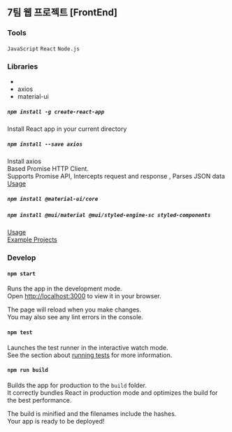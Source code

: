 ## 7팀 웹 프로젝트 [FrontEnd]

### Tools

`JavaScript` `React` `Node.js`

### Libraries

* 
* axios
* material-ui

##### `npm install -g create-react-app`

Install React app in your current directory

##### `npm install --save axios`

Install axios\
Based Promise HTTP Client.\
Supports Promise API, Intercepts request and response , Parses JSON data\
[Usage](https://velog.io/@zofqofhtltm8015/Axios-%EC%82%AC%EC%9A%A9%EB%B2%95-%EC%84%9C%EB%B2%84-%ED%86%B5%EC%8B%A0-%ED%95%B4%EB%B3%B4%EA%B8%B0)

##### `npm install @material-ui/core`
##### `npm install @mui/material @mui/styled-engine-sc styled-components`
[Usage](https://mui.com/getting-started/usage/)\
[Example Projects](https://mui.com/material-ui/getting-started/example-projects/)

### Develop

#### `npm start`

Runs the app in the development mode.\
Open [http://localhost:3000](http://localhost:3000) to view it in your browser.

The page will reload when you make changes.\
You may also see any lint errors in the console.

#### `npm test`

Launches the test runner in the interactive watch mode.\
See the section about [running tests](https://facebook.github.io/create-react-app/docs/running-tests) for more information.

#### `npm run build`

Builds the app for production to the `build` folder.\
It correctly bundles React in production mode and optimizes the build for the best performance.

The build is minified and the filenames include the hashes.\
Your app is ready to be deployed!
